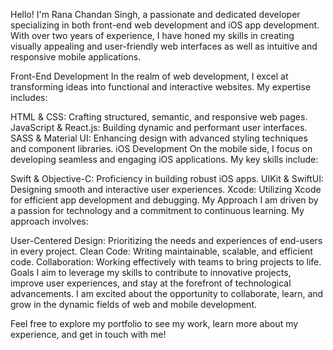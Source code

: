 
Hello! I'm Rana Chandan Singh, a passionate and dedicated developer specializing in both front-end web development and iOS app development. With over two years of experience, I have honed my skills in creating visually appealing and user-friendly web interfaces as well as intuitive and responsive mobile applications.

Front-End Development
In the realm of web development, I excel at transforming ideas into functional and interactive websites. My expertise includes:

HTML & CSS: Crafting structured, semantic, and responsive web pages.
JavaScript & React.js: Building dynamic and performant user interfaces.
SASS & Material UI: Enhancing design with advanced styling techniques and component libraries.
iOS Development
On the mobile side, I focus on developing seamless and engaging iOS applications. My key skills include:

Swift & Objective-C: Proficiency in building robust iOS apps.
UIKit & SwiftUI: Designing smooth and interactive user experiences.
Xcode: Utilizing Xcode for efficient app development and debugging.
My Approach
I am driven by a passion for technology and a commitment to continuous learning. My approach involves:

User-Centered Design: Prioritizing the needs and experiences of end-users in every project.
Clean Code: Writing maintainable, scalable, and efficient code.
Collaboration: Working effectively with teams to bring projects to life.
Goals
I aim to leverage my skills to contribute to innovative projects, improve user experiences, and stay at the forefront of technological advancements. I am excited about the opportunity to collaborate, learn, and grow in the dynamic fields of web and mobile development.

Feel free to explore my portfolio to see my work, learn more about my experience, and get in touch with me!

